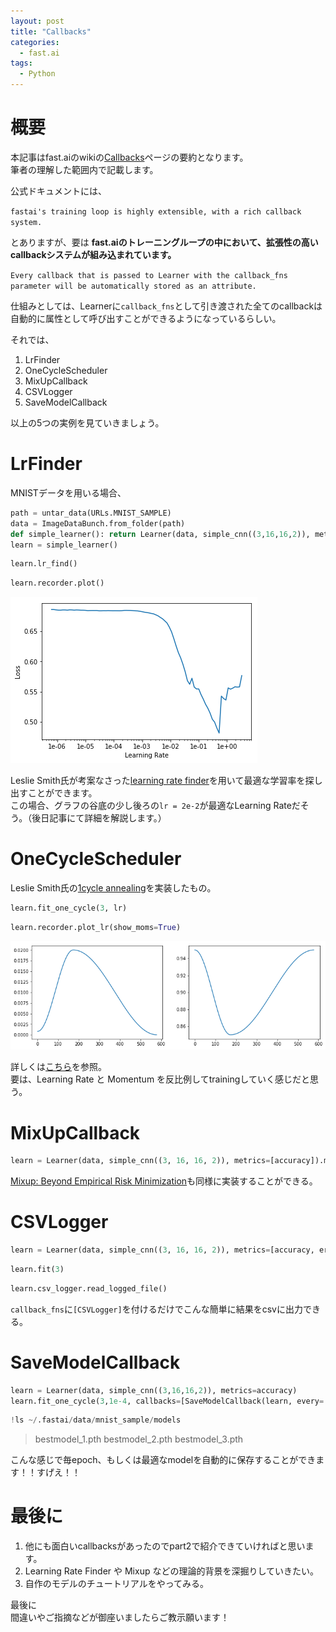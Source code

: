 ```yaml
---
layout: post
title: "Callbacks"
categories:
  - fast.ai
tags:
  - Python
---
```


# 概要

本記事はfast.aiのwikiの[Callbacks](https://docs.fast.ai/callbacks.html#List-of-callbacks)ページの要約となります。  
筆者の理解した範囲内で記載します。

公式ドキュメントには、

`fastai's training loop is highly extensible, with a rich callback system.`

とありますが、要は
**fast.aiのトレーニングループの中において、拡張性の高いcallbackシステムが組み込まれています。**

`Every callback that is passed to Learner with the callback_fns parameter will be automatically stored as an attribute.`

仕組みとしては、Learnerに`callback_fns`として引き渡された全てのcallbackは自動的に属性として呼び出すことができるようになっているらしい。

それでは、  

1. LrFinder
2. OneCycleScheduler
3. MixUpCallback
4. CSVLogger
5. SaveModelCallback  

以上の5つの実例を見ていきましょう。

# LrFinder

MNISTデータを用いる場合、

```python
path = untar_data(URLs.MNIST_SAMPLE)
data = ImageDataBunch.from_folder(path)
def simple_learner(): return Learner(data, simple_cnn((3,16,16,2)), metrics=[accuracy])
learn = simple_learner()
```

```python
learn.lr_find()
```

```python
learn.recorder.plot()
```

![1.png](1.png)  

Leslie Smith氏が考案なさった[learning rate finder](https://www.jeremyjordan.me/nn-learning-rate/)を用いて最適な学習率を探し出すことができます。  
この場合、グラフの谷底の少し後ろの`lr = 2e-2`が最適なLearning Rateだそう。（後日記事にて詳細を解説します。）  

# OneCycleScheduler

Leslie Smith氏の[1cycle annealing](https://sgugger.github.io/the-1cycle-policy.html)を実装したもの。

```python
learn.fit_one_cycle(3, lr)
```

```python
learn.recorder.plot_lr(show_moms=True)
```

![2.png](2.png)  

詳しくは[こちら](https://docs.fast.ai/callbacks.one_cycle.html)を参照。  
要は、Learning Rate と Momentum を反比例してtrainingしていく感じだと思う。

# MixUpCallback

```python
learn = Learner(data, simple_cnn((3, 16, 16, 2)), metrics=[accuracy]).mixup()
```

[Mixup: Beyond Empirical Risk Minimization](https://arxiv.org/abs/1710.09412)も同様に実装することができる。

# CSVLogger

```python
learn = Learner(data, simple_cnn((3, 16, 16, 2)), metrics=[accuracy, error_rate], callback_fns=[CSVLogger])
```

```python
learn.fit(3)
```

```python
learn.csv_logger.read_logged_file()
```

`callback_fns`に`[CSVLogger]`を付けるだけでこんな簡単に結果をcsvに出力できる。  

# SaveModelCallback

```python
learn = Learner(data, simple_cnn((3,16,16,2)), metrics=accuracy)
learn.fit_one_cycle(3,1e-4, callbacks=[SaveModelCallback(learn, every='epoch', monitor='accuracy')])
```

```python
!ls ~/.fastai/data/mnist_sample/models
```

> bestmodel_1.pth  bestmodel_2.pth  bestmodel_3.pth

こんな感じで毎epoch、もしくは最適なmodelを自動的に保存することができます！！すげえ！！

# 最後に

1. 他にも面白いcallbacksがあったのでpart2で紹介できていければと思います。
2. Learning Rate Finder や Mixup などの理論的背景を深掘りしていきたい。
3. 自作のモデルのチュートリアルをやってみる。

最後に  
間違いやご指摘などが御座いましたらご教示願います！